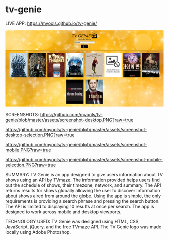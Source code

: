 # tv-genie

LIVE APP: https://myools.github.io/tv-genie/


![image](https://github.com/myools/tv-genie/blob/master/assets/screenshot-desktop.PNG?raw=true)


SCREENSHOTS:
https://github.com/myools/tv-genie/blob/master/assets/screenshot-desktop.PNG?raw=true

https://github.com/myools/tv-genie/blob/master/assets/screenshot-desktop-selection.PNG?raw=true

https://github.com/myools/tv-genie/blob/master/assets/screenshot-mobile.PNG?raw=true

https://github.com/myools/tv-genie/blob/master/assets/screenshot-mobile-selection.PNG?raw=true

SUMMARY:
TV Genie is an app designed to give users information about TV shows using an API by TVmaze.  The information provided helps users find out the schedule of shows, their timezone, network, and summary.  The API returns results for shows globally allowing the user to discover information about shows aired from around the globe.  Using the app is simple, the only requirements is providing a search phrase and pressing the search button.  The API is limited to displaying 10 results at once per search.  The app is designed to work across mobile and desktop viewports.

TECHNOLOGY USED:
TV Genie was designed using HTML, CSS, JavaScript, jQuery, and the free TVmaze API.  The TV Genie logo was made locally using Adobe Photoshop.
